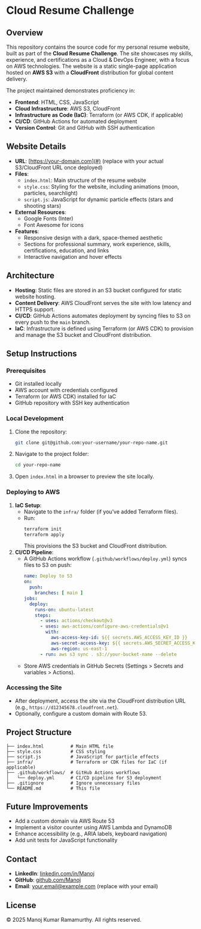 # Cloud Resume Challenge

## Overview
This repository contains the source code for my personal resume website, built as part of the **Cloud Resume Challenge**. The site showcases my skills, experience, and certifications as a Cloud & DevOps Engineer, with a focus on AWS technologies. The website is a static single-page application hosted on **AWS S3** with a **CloudFront** distribution for global content delivery.

The project maintained demonstrates proficiency in:
- **Frontend**: HTML, CSS, JavaScript
- **Cloud Infrastructure**: AWS S3, CloudFront
- **Infrastructure as Code (IaC)**: Terraform (or AWS CDK, if applicable)
- **CI/CD**: GitHub Actions for automated deployment
- **Version Control**: Git and GitHub with SSH authentication

## Website Details
- **URL**: [https://your-domain.com](#) (replace with your actual S3/CloudFront URL once deployed)
- **Files**:
  - `index.html`: Main structure of the resume website
  - `style.css`: Styling for the website, including animations (moon, particles, searchlight)
  - `script.js`: JavaScript for dynamic particle effects (stars and shooting stars)
- **External Resources**:
  - Google Fonts (Inter)
  - Font Awesome for icons
- **Features**:
  - Responsive design with a dark, space-themed aesthetic
  - Sections for professional summary, work experience, skills, certifications, education, and links
  - Interactive navigation and hover effects

## Architecture
- **Hosting**: Static files are stored in an S3 bucket configured for static website hosting.
- **Content Delivery**: AWS CloudFront serves the site with low latency and HTTPS support.
- **CI/CD**: GitHub Actions automates deployment by syncing files to S3 on every push to the `main` branch.
- **IaC**: Infrastructure is defined using Terraform (or AWS CDK) to provision and manage the S3 bucket and CloudFront distribution.

## Setup Instructions
### Prerequisites
- Git installed locally
- AWS account with credentials configured
- Terraform (or AWS CDK) installed for IaC
- GitHub repository with SSH key authentication

### Local Development
1. Clone the repository:
   ```bash
   git clone git@github.com:your-username/your-repo-name.git
   ```
2. Navigate to the project folder:
   ```bash
   cd your-repo-name
   ```
3. Open `index.html` in a browser to preview the site locally.

### Deploying to AWS
1. **IaC Setup**:
   - Navigate to the `infra/` folder (if you’ve added Terraform files).
   - Run:
     ```bash
     terraform init
     terraform apply
     ```
     This provisions the S3 bucket and CloudFront distribution.
2. **CI/CD Pipeline**:
   - A GitHub Actions workflow (`.github/workflows/deploy.yml`) syncs files to S3 on push:
     ```yaml
     name: Deploy to S3
     on:
       push:
         branches: [ main ]
     jobs:
       deploy:
         runs-on: ubuntu-latest
         steps:
           - uses: actions/checkout@v3
           - uses: aws-actions/configure-aws-credentials@v1
             with:
               aws-access-key-id: ${{ secrets.AWS_ACCESS_KEY_ID }}
               aws-secret-access-key: ${{ secrets.AWS_SECRET_ACCESS_KEY }}
               aws-region: us-east-1
           - run: aws s3 sync . s3://your-bucket-name --delete
     ```
   - Store AWS credentials in GitHub Secrets (Settings > Secrets and variables > Actions).

### Accessing the Site
- After deployment, access the site via the CloudFront distribution URL (e.g., `https://d12345678.cloudfront.net`).
- Optionally, configure a custom domain with Route 53.

## Project Structure
```
├── index.html          # Main HTML file
├── style.css           # CSS styling
├── script.js           # JavaScript for particle effects
├── infra/              # Terraform or CDK files for IaC (if applicable)
├── .github/workflows/  # GitHub Actions workflows
│   └── deploy.yml      # CI/CD pipeline for S3 deployment
├── .gitignore          # Ignore unnecessary files
└── README.md           # This file
```

## Future Improvements
- Add a custom domain via AWS Route 53
- Implement a visitor counter using AWS Lambda and DynamoDB
- Enhance accessibility (e.g., ARIA labels, keyboard navigation)
- Add unit tests for JavaScript functionality

## Contact
- **LinkedIn**: [linkedin.com/in/Manoj](https://www.linkedin.com/in/manoj-kumar-ramamurthy)
- **GitHub**: [github.com/Manoj](https://github.com/Manoj)
- **Email**: your.email@example.com (replace with your email)

## License
© 2025 Manoj Kumar Ramamurthy. All rights reserved.